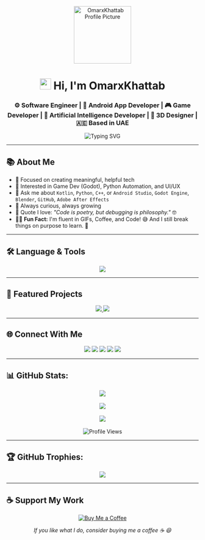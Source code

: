 <p align="center">
  <img src="https://github.com/OmarxKhattab.png?size=150" width="150" alt="OmarxKhattab Profile Picture" />
</p>

<h1 align="center"><img src="https://media.giphy.com/media/hvRJCLFzcasrR4ia7z/giphy.gif" width="29px"> Hi, I'm OmarxKhattab</h1>
<h3 align="center">⚙️ Software Engineer | 📱 Android App Developer | 🎮 Game Developer | 🤖 Artificial Intelligence Developer | 🧱 3D Designer | 🇦🇪 Based in UAE</h3>

<p align="center">
  <img src="https://readme-typing-svg.demolab.com?font=Fira+Code&size=20&pause=1000&center=true&vCenter=true&multiline=true&width=600&height=60&lines=I+code+what+I+imagine+🧠;Always+learning+💻;Open+Source+Contributor+🚀" alt="Typing SVG" />
</p>

---

## 📚 About Me

- 🎯 Focused on creating meaningful, helpful tech
- 🧩 Interested in Game Dev (Godot), Python Automation, and UI/UX  
- 💬 Ask me about `Kotlin`, `Python`, `C++`, or `Android Studio`, `Godot Engine`, `Blender`, `GitHub`, `Adobe After Effects` 
- 🌱 Always curious, always growing  
- 🧠 Quote I love: _"Code is poetry, but debugging is philosophy."_ 🤓  
- 🤹‍♂️ **Fun Fact:** I'm fluent in GIFs, Coffee, and Code! 😅 And I still break things on purpose to learn. 🤯

---

## 🛠️ Language & Tools

<p align="center">
  <img src="https://skillicons.dev/icons?i=kotlin,python,cpp,androidstudio,godot,blender,github,aftereffects" />
</p>

---

## 📂 Featured Projects

<p align="center">
  <a href="https://github.com/OmarxKhattab/Calculator">
    <img src="https://github-readme-stats.vercel.app/api/pin/?username=OmarxKhattab&repo=calculator" />
  </a>
  <a href="https://github.com/OmarxKhattab/OmarxKhattab">
    <img src="https://github-readme-stats.vercel.app/api/pin/?username=OmarxKhattab&repo=OmarxKhattab" />
  </a>
</p>

---

## 🌐 Connect With Me

<p align="center">
  <a href="mailto:omarxkhattab@gmail.com"><img src="https://img.shields.io/badge/Gmail-D14836?style=for-the-badge&logo=gmail&logoColor=white" /></a>
  <a href="mailto:Moh-leoKing@outlook.com"><img src="https://img.shields.io/badge/Outlook-0078D4?style=for-the-badge&logo=microsoft-outlook&logoColor=white" /></a>
  <a href="https://www.youtube.com/@OmarKhattab-o7t"><img src="https://img.shields.io/badge/YouTube-FF0000?style=for-the-badge&logo=youtube&logoColor=white" /></a>
  <a href="https://discord.com/users/1373379294847565866"><img src="https://img.shields.io/badge/Discord-5865F2?style=for-the-badge&logo=discord&logoColor=white" /></a>
  <a href="https://ko-fi.com/omarkhattab"><img src="https://img.shields.io/badge/Ko--fi-F16061?style=for-the-badge&logo=ko-fi&logoColor=white" /></a>
</p>

---

## 📊 GitHub Stats:

<p align="center">
  <img src="https://github-readme-streak-stats.herokuapp.com/?user=OmarxKhattab" />
  <br><br>
  <img src="https://github-readme-stats.vercel.app/api?username=OmarxKhattab" />
  <br><br>
  <img src="https://github-readme-stats.vercel.app/api/top-langs/?username=OmarxKhattab" />
  <br><br>
  <img src="https://komarev.com/ghpvc/?username=OmarxKhattab" alt="Profile Views" />
</p>

---

## 🏆 GitHub Trophies:

<p align="center">
  <img src="https://github-profile-trophy.vercel.app/?username=OmarxKhattab" />
</p>

---

## ☕ Support My Work

<p align="center">
  <a href="https://ko-fi.com/X8X31F5207">
    <img src="https://ko-fi.com/img/githubbutton_sm.svg" alt="Buy Me a Coffee" />
  </a>
</p>

<p align="center"><em>If you like what I do, consider buying me a coffee ☕ 😄</em></p>